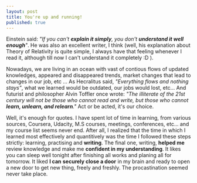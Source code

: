 ```yaml
---
layout: post
title: You're up and running!
published: true
---
```


Einstein said: _"If you can't **explain it simply**, you don't **understand it well enough**"_. He was also an excellent writer, I think (well, his explanation about Theory of Relativity is quite simple, I always have that feeling whenever I read it, although till now I can't understand it completely :D ).  
  
  Nowadays, we are living in an ocean with vast of contious flows of updated knowledges, appeared and disappeared trends, market changes that lead to changes in our job, etc ... As Hecralitus said, _"Everything flows and nothing stays"_, what we learned would be outdated, our jobs would lost, etc... And futurist and philosopher Alvin Toffler once wrote: _"The illiterate of the 21st century will not be those who cannot read and write, but those who cannot **learn, unlearn, and relearn**."_ Act or be acted, it's our choice.  
  
  Well, it's enough for quotes. I have spent lot of time in learning, from various sources, Coursera, Udacity, M.S courses, meetings, conferences, etc... and my course list seems never end. After all, I realized that the time in which I learned most effectively and quantitively was the time I followed these steps strictly: learning, practising and **writing**. The final one, writing, **helped me** review knowledge and make me **confident in my understanding**. It likes you can sleep well tonight after finishing all works and planing all for tomorrow. It liked **I can** **securely close a door** in my brain and ready to open a new door to get new thing, freely and freshly. The procastination seemed never take place. 
